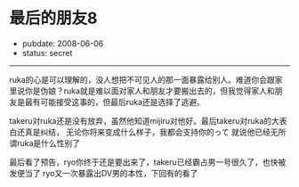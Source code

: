 # 最后的朋友8

- pubdate: 2008-06-06
- status: secret

--------------------------


ruka的心是可以理解的，没人想把不可见人的那一面暴露给别人。难道你会跟家里说你是伪娘？ruka就是难以面对家人和朋友才要搬出去的，但我觉得家人和朋友是最有可能接受这事的，但最后ruka还是选择了逃避。

takeru对ruka还是没有放弃，虽然他知道mijiru对他好。最后takeru对ruka的大表白还真是纠结，
无论你将来变成什么样子，我都会支持你的って
就说他已经无所谓ruka是什么性别了

最后看了预告，ryo你终于还是要出来了，takeru已经霸占男一号很久了，也快被发便当了
ryo又一次暴露出DV男的本性，下回有的看了
